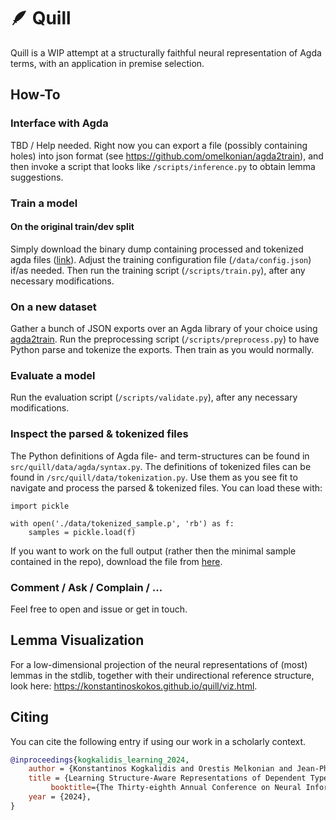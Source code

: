 # 🪶 Quill 

Quill is a WIP attempt at a structurally faithful neural representation of Agda terms, with an application in premise selection.

## How-To

### Interface with Agda

TBD / Help needed. 
Right now you can export a file (possibly containing holes) into json format
(see https://github.com/omelkonian/agda2train), and then invoke a script that looks like `/scripts/inference.py`
to obtain lemma suggestions.

### Train a model

#### On the original train/dev split
Simply download the binary dump containing processed and tokenized agda files ([link](https://www.dropbox.com/scl/fi/bnw4rh6lq5xb7r8j5adpc/tokenized.p?rlkey=ml4h4qpv4n4vrp5c0ysqyus6k&st=neg9zynu&dl=0)).
Adjust the training configuration file (`/data/config.json`) if/as needed. 
Then run the training script (`/scripts/train.py`), after any necessary modifications.

### On a new dataset
Gather a bunch of JSON exports over an Agda library of your choice using [agda2train](https://github.com/omelkonian/agda2train).
Run the preprocessing script (`/scripts/preprocess.py`) to have Python parse and tokenize the exports.
Then train as you would normally.

### Evaluate a model
Run the evaluation script (`/scripts/validate.py`), after any necessary modifications.

### Inspect the parsed & tokenized files
The Python definitions of Agda file- and term-structures can be found in `src/quill/data/agda/syntax.py`.
The definitions of tokenized files can be found in `/src/quill/data/tokenization.py`. 
Use them as you see fit to navigate and process the parsed & tokenized files. 
You can load these with:
```python3
import pickle

with open('./data/tokenized_sample.p', 'rb') as f:
    samples = pickle.load(f)
```
If you want to work on the full output (rather then the minimal sample contained in the repo), download the file from [here](https://www.dropbox.com/scl/fi/bnw4rh6lq5xb7r8j5adpc/tokenized.p?rlkey=ml4h4qpv4n4vrp5c0ysqyus6k&st=neg9zynu&dl=0).

### Comment / Ask / Complain / ...
Feel free to open and issue or get in touch.

## Lemma Visualization
For a low-dimensional projection of the neural representations of (most) lemmas in the stdlib,
together with their undirectional reference structure, look here: https://konstantinoskokos.github.io/quill/viz.html.


## Citing
You can cite the following entry if using our work in  a scholarly context.

```bibtex
@inproceedings{kogkalidis_learning_2024,
	author = {Konstantinos Kogkalidis and Orestis Melkonian and Jean-Philippe Bernardy},
	title = {Learning Structure-Aware Representations of Dependent Types},
         booktitle={The Thirty-eighth Annual Conference on Neural Information Processing Systems},
	year = {2024},
}
```